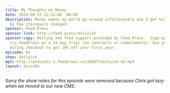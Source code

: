 ```yaml
---
title: My Thoughts on Money
date: 2014-09-22 12:11:00 -06:00
description: Money makes my world go around unfortunately and I get kind of frustrated
  by how it&rsquo;s changed.
sponsor: Feed.Press
sponsor-link: http://feed.press/dailyish
sponsor-copy: Hosting and feed support provided by Feed.Press.  Sign-up today and
  try FeedPress on a 14 day trial (no contracts or commitments). Use promo code "dailyish"
  during checkout to get 10% off your first year.
episode: 42
show: dailyish
mp3: http://podcasts-1.feedpress.co/10587/dailyish-42.mp3
layout: episode
---
```


<em>Sorry the show notes for this episode were removed because Chris got lazy when we moved to our new CMS</em>.

